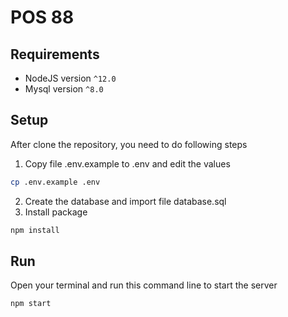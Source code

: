 # POS 88
## Requirements
- NodeJS version ``^12.0``
- Mysql version ``^8.0``
## Setup
After clone the repository, you need to do following steps
1. Copy file .env.example to .env and edit the values
```sh
cp .env.example .env
```
2. Create the database and import file database.sql
3. Install package
```sh
npm install
```

## Run
Open your terminal and run this command line to start the server
```sh
npm start
```
